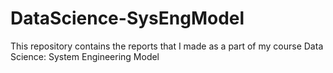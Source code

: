 # DataScience-SysEngModel
This repository contains the reports that I made as a part of my course Data Science: System Engineering Model
